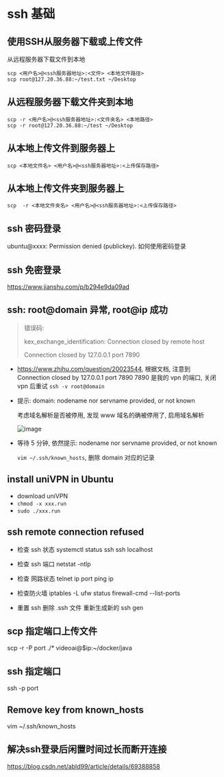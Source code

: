 
# ssh 基础
## 使用SSH从服务器下载或上传文件
从远程服务器下载文件到本地
```
scp <用户名>@<ssh服务器地址>:<文件> <本地文件路径>
scp root@127.20.36.88:~/test.txt ~/Desktop
```

## 从远程服务器下载文件夹到本地
```
scp -r <用户名>@<ssh服务器地址>:<文件夹名> <本地路径>
scp -r root@127.20.36.88:~/test ~/Desktop
```

## 从本地上传文件到服务器上
```
scp <本地文件名> <用户名>@<ssh服务器地址>:<上传保存路径> 
```
## 从本地上传文件夹到服务器上
```
scp  -r <本地文件夹名> <用户名>@<ssh服务器地址>:<上传保存路径> 
```

## ssh 密码登录
ubuntu@xxxx: Permission denied (publickey).  如何使用密码登录

## ssh 免密登录
https://www.jianshu.com/p/b294e9da09ad

## ssh: root@domain 异常, root@ip 成功
> 错误码: 
>
> kex_exchange_identification: Connection closed by remote host
>
> Connection closed by 127.0.0.1 port 7890 

+  https://www.zhihu.com/question/20023544, 根据文档, 注意到 Connection closed by 127.0.0.1 port 7890 
  7890 是我的 vpn 的端口, 关闭 vpn 后重试  `ssh -v root@domain`

+ 提示: domain: nodename nor servname provided, or not known

  考虑域名解析是否被停用, 发现 www 域名的确被停用了, 启用域名解析

  ![image](https://user-images.githubusercontent.com/37357447/217993033-b3dd34c4-2c91-4a8b-b1f7-f19ceb982ca0.png)

+ 等待 5 分钟, 依然提示: nodename nor servname provided, or not known

  `vim ~/.ssh/known_hosts`, 删除 domain 对应的记录

## install uniVPN in Ubuntu
+ download uniVPN 
+ `chmod -x xxx.run`
+ `sudo ./xxx.run`

## ssh remote connection refused
+ 检查 ssh 状态
systemctl status ssh
ssh localhost

+ 检查 ssh 端口
netstat -ntlp

+ 检查 网路状态
telnet ip port
ping ip

+ 检查防火墙
iptables -L 
ufw status
firewall-cmd --list-ports

+ 重置 ssh
删除 .ssh 文件
重新生成新的 ssh gen



## scp 指定端口上传文件
scp -r -P port ./* videoai@$ip:~/docker/java

## ssh 指定端口
ssh -p port

## Remove key from known_hosts
vim ~/.ssh/known_hosts

## 解决ssh登录后闲置时间过长而断开连接
https://blog.csdn.net/abld99/article/details/69388858

